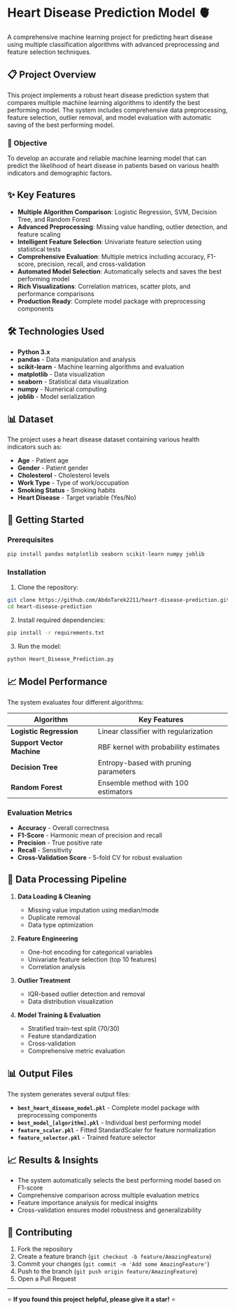 # Heart Disease Prediction Model 🫀

A comprehensive machine learning project for predicting heart disease using multiple classification algorithms with advanced preprocessing and feature selection techniques.

## 📋 Project Overview

This project implements a robust heart disease prediction system that compares multiple machine learning algorithms to identify the best performing model. The system includes comprehensive data preprocessing, feature selection, outlier removal, and model evaluation with automatic saving of the best performing model.

### 🎯 Objective
To develop an accurate and reliable machine learning model that can predict the likelihood of heart disease in patients based on various health indicators and demographic factors.

## ✨ Key Features

- **Multiple Algorithm Comparison**: Logistic Regression, SVM, Decision Tree, and Random Forest
- **Advanced Preprocessing**: Missing value handling, outlier detection, and feature scaling
- **Intelligent Feature Selection**: Univariate feature selection using statistical tests
- **Comprehensive Evaluation**: Multiple metrics including accuracy, F1-score, precision, recall, and cross-validation
- **Automated Model Selection**: Automatically selects and saves the best performing model
- **Rich Visualizations**: Correlation matrices, scatter plots, and performance comparisons
- **Production Ready**: Complete model package with preprocessing components

## 🛠️ Technologies Used

- **Python 3.x**
- **pandas** - Data manipulation and analysis
- **scikit-learn** - Machine learning algorithms and evaluation
- **matplotlib** - Data visualization
- **seaborn** - Statistical data visualization
- **numpy** - Numerical computing
- **joblib** - Model serialization

## 📊 Dataset

The project uses a heart disease dataset containing various health indicators such as:
- **Age** - Patient age
- **Gender** - Patient gender
- **Cholesterol** - Cholesterol levels
- **Work Type** - Type of work/occupation
- **Smoking Status** - Smoking habits
- **Heart Disease** - Target variable (Yes/No)

## 🚀 Getting Started

### Prerequisites

```bash
pip install pandas matplotlib seaborn scikit-learn numpy joblib
```

### Installation

1. Clone the repository:
```bash
git clone https://github.com/AbdoTarek2211/heart-disease-prediction.git
cd heart-disease-prediction
```

2. Install required dependencies:
```bash
pip install -r requirements.txt
```

3. Run the model:
```bash
python Heart_Disease_Prediction.py
```

## 📈 Model Performance

The system evaluates four different algorithms:

| Algorithm | Key Features |
|-----------|--------------|
| **Logistic Regression** | Linear classifier with regularization |
| **Support Vector Machine** | RBF kernel with probability estimates |
| **Decision Tree** | Entropy-based with pruning parameters |
| **Random Forest** | Ensemble method with 100 estimators |

### Evaluation Metrics
- **Accuracy** - Overall correctness
- **F1-Score** - Harmonic mean of precision and recall
- **Precision** - True positive rate
- **Recall** - Sensitivity
- **Cross-Validation Score** - 5-fold CV for robust evaluation

## 🔧 Data Processing Pipeline

1. **Data Loading & Cleaning**
   - Missing value imputation using median/mode
   - Duplicate removal
   - Data type optimization

2. **Feature Engineering**
   - One-hot encoding for categorical variables
   - Univariate feature selection (top 10 features)
   - Correlation analysis

3. **Outlier Treatment**
   - IQR-based outlier detection and removal
   - Data distribution visualization

4. **Model Training & Evaluation**
   - Stratified train-test split (70/30)
   - Feature standardization
   - Cross-validation
   - Comprehensive metric evaluation

## 📊 Output Files

The system generates several output files:

- **`best_heart_disease_model.pkl`** - Complete model package with preprocessing components
- **`best_model_[algorithm].pkl`** - Individual best performing model
- **`feature_scaler.pkl`** - Fitted StandardScaler for feature normalization
- **`feature_selector.pkl`** - Trained feature selector

## 📈 Results & Insights

- The system automatically selects the best performing model based on F1-score
- Comprehensive comparison across multiple evaluation metrics
- Feature importance analysis for medical insights
- Cross-validation ensures model robustness and generalizability

## 🤝 Contributing

1. Fork the repository
2. Create a feature branch (`git checkout -b feature/AmazingFeature`)
3. Commit your changes (`git commit -m 'Add some AmazingFeature'`)
4. Push to the branch (`git push origin feature/AmazingFeature`)
5. Open a Pull Request

---

⭐ **If you found this project helpful, please give it a star!** ⭐

